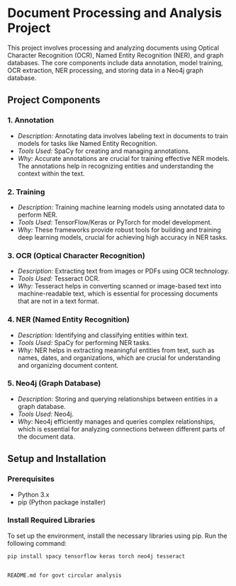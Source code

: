 # Document Processing and Analysis Project

This project involves processing and analyzing documents using Optical Character Recognition (OCR), Named Entity Recognition (NER), and graph databases. The core components include data annotation, model training, OCR extraction, NER processing, and storing data in a Neo4j graph database.

## Project Components

### 1. Annotation
- *Description:* Annotating data involves labeling text in documents to train models for tasks like Named Entity Recognition.
- *Tools Used:* SpaCy for creating and managing annotations.
- *Why:* Accurate annotations are crucial for training effective NER models. The annotations help in recognizing entities and understanding the context within the text.

### 2. Training
- *Description:* Training machine learning models using annotated data to perform NER.
- *Tools Used:* TensorFlow/Keras or PyTorch for model development.
- *Why:* These frameworks provide robust tools for building and training deep learning models, crucial for achieving high accuracy in NER tasks.

### 3. OCR (Optical Character Recognition)
- *Description:* Extracting text from images or PDFs using OCR technology.
- *Tools Used:* Tesseract OCR.
- *Why:* Tesseract helps in converting scanned or image-based text into machine-readable text, which is essential for processing documents that are not in a text format.

### 4. NER (Named Entity Recognition)
- *Description:* Identifying and classifying entities within text.
- *Tools Used:* SpaCy for performing NER tasks.
- *Why:* NER helps in extracting meaningful entities from text, such as names, dates, and organizations, which are crucial for understanding and organizing document content.

### 5. Neo4j (Graph Database)
- *Description:* Storing and querying relationships between entities in a graph database.
- *Tools Used:* Neo4j.
- *Why:* Neo4j efficiently manages and queries complex relationships, which is essential for analyzing connections between different parts of the document data.

## Setup and Installation

### Prerequisites
- Python 3.x
- pip (Python package installer)

### Install Required Libraries
To set up the environment, install the necessary libraries using pip. Run the following command:

```bash
pip install spacy tensorflow keras torch neo4j tesseract


README.md for govt circular analysis
